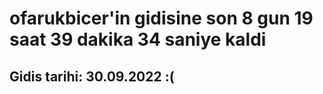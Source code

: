 # ofarukbicer'in gidisine son 8 gun 19 saat 39 dakika 34 saniye kaldi

## Gidis tarihi: 30.09.2022 :(